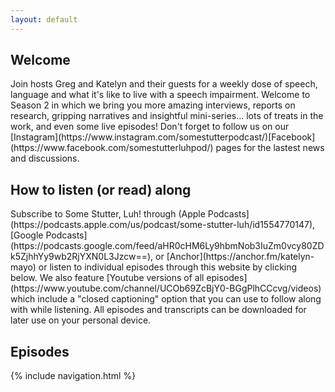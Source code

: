 ```yaml
---
layout: default
---
```

<h2>Welcome</h2>
Join hosts Greg and Katelyn and their guests for a weekly dose of speech, language and what it's like to live with a speech impairment. Welcome to Season 2 in which we bring you more amazing interviews, reports on research, gripping narratives and insightful mini-series... lots of treats in the work, and even some live episodes! Don't forget to follow us on our [Instagram](https://www.instagram.com/somestutterpodcast/)[Facebook](https://www.facebook.com/somestutterluhpod/) pages for the lastest news and discussions.
<h2>How to listen (or read) along</h2>
Subscribe to Some Stutter, Luh! through (Apple Podcasts](https://podcasts.apple.com/us/podcast/some-stutter-luh/id1554770147), [Google Podcasts](https://podcasts.google.com/feed/aHR0cHM6Ly9hbmNob3IuZm0vcy80ZDk5ZjhhYy9wb2RjYXN0L3Jzcw==), or [Anchor](https://anchor.fm/katelyn-mayo) or listen to individual episodes through this website by clicking below. We also feature [Youtube versions of all episodes](https://www.youtube.com/channel/UCOb69ZcBjY0-BGgPlhCCcvg/videos) which include a "closed captioning" option that you can use to follow along with while listening. All episodes and transcripts can be downloaded for later use on your personal device.
<h2>Episodes</h2>

{% include navigation.html %}

